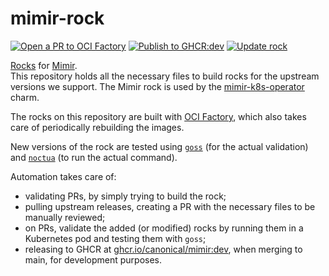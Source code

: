 # mimir-rock

[![Open a PR to OCI Factory](https://github.com/canonical/mimir-rock/actions/workflows/rock-release-oci-factory.yaml/badge.svg)](https://github.com/canonical/mimir-rock/actions/workflows/rock-release-oci-factory.yaml)
[![Publish to GHCR:dev](https://github.com/canonical/mimir-rock/actions/workflows/rock-release-dev.yaml/badge.svg)](https://github.com/canonical/mimir-rock/actions/workflows/rock-release-dev.yaml)
[![Update rock](https://github.com/canonical/mimir-rock/actions/workflows/rock-update.yaml/badge.svg)](https://github.com/canonical/mimir-rock/actions/workflows/rock-update.yaml)

[Rocks](https://canonical-rockcraft.readthedocs-hosted.com/en/latest/) for [Mimir](https://grafana.com/oss/mimir/).  
This repository holds all the necessary files to build rocks for the upstream versions we support. The Mimir rock is used by the [mimir-k8s-operator](https://github.com/canonical/mimir-k8s-operator) charm.

The rocks on this repository are built with [OCI Factory](https://github.com/canonical/oci-factory/), which also takes care of periodically rebuilding the images.

New versions of the rock are tested using [`goss`](https://github.com/goss-org/goss) (for the actual validation) and [`noctua`](https://github.com/lucabello/noctua) (to run the actual command).

Automation takes care of:
* validating PRs, by simply trying to build the rock;
* pulling upstream releases, creating a PR with the necessary files to be manually reviewed;
* on PRs, validate the added (or modified) rocks by running them in a Kubernetes pod and testing them with `goss`;
* releasing to GHCR at [ghcr.io/canonical/mimir:dev](https://ghcr.io/canonical/mimir:dev), when merging to main, for development purposes.

